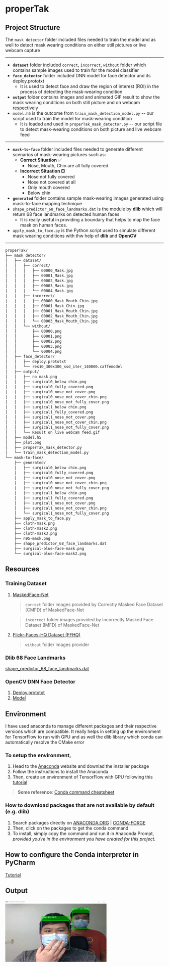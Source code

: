 # properTak

## Project Structure

The `mask detector` folder included files needed to train the model and as well to detect mask wearing conditions on either still pictures or live webcam capture

***
- **`dataset`** folder included `correct`, `incorrect`, `without` folder  which contains sample images used to train for the model classifier 
- **`face_detector`** folder included DNN model for face detector and its deploy.prototxt
  - It is used to detect face and draw the region of interest (ROI) in the process of detecting the mask-wearing condition
- **`output`** folder contains images and and animated GIF result to show the mask wearing conditions on both still picture and on webcam respectively
- `model.h5` is the outcome from `train_mask_detection_model.py` -- our script used to train the model for mask-wearing condition
   - It is loaded and used in `properTak_mask_detector.py` -- our script file to detect mask-wearing conditions on both picture and live webcam feed 
***
- **`mask-to-face`** folder included files needed to generate different scenarios of mask-wearing pictures such as:
  - **Correct Situation** ✅
    - Nose, Mouth, Chin are all fully covered
  - **Incorrect Situation** ❎
    - Nose not fully covered
    - Nose not covered at all
    - Only mouth covered
    - Below chin
- **`generated`** folder contains sample mask-wearing images generated using mask-to-face mapping technique
- `shape_predictor_68_face_landmarks.dat` is the module by **dlib** which will return 68 face landmarks on detected human faces
  - It is really useful in providing a boundary that helps to map the face mask on human faces.
- `apply_mask_to_face.py` is the Python script used to simulate different mask wearing conditions with thw help of **dlib** and **OpenCV**
***

```
properTak/
├── mask detector/
│   ├── dataset/
│   │   ├── correct/
│   │   │   ├── 00000_Mask.jpg
│   │   │   ├── 00001_Mask.jpg
│   │   │   ├── 00002_Mask.jpg
│   │   │   ├── 00003_Mask.jpg
│   │   │   └── 00004_Mask.jpg
│   │   ├── incorrect/
│   │   │   ├── 00000_Mask_Mouth_Chin.jpg
│   │   │   ├── 00001_Mask_Chin.jpg
│   │   │   ├── 00001_Mask_Mouth_Chin.jpg
│   │   │   ├── 00002_Mask_Mouth_Chin.jpg
│   │   │   └── 00003_Mask_Mouth_Chin.jpg
│   │   └── without/
│   │       ├── 00000.png
│   │       ├── 00001.png
│   │       ├── 00002.png
│   │       ├── 00003.png
│   │       └── 00004.png
│   ├── face_detector/
│   │   ├── deploy.prototxt
│   │   └── res10_300x300_ssd_iter_140000.caffemodel
│   ├── output/
│   │   ├── no mask.png
│   │   ├── surgical0_below chin.png
│   │   ├── surgical0_fully_covered.png
│   │   ├── surgical0_nose_not_cover.png
│   │   ├── surgical0_nose_not_cover_chin.png
│   │   ├── surgical0_nose_not_fully_cover.png
│   │   ├── surgical1_below chin.png
│   │   ├── surgical1_fully_covered.png
│   │   ├── surgical1_nose_not_cover.png
│   │   ├── surgical1_nose_not_cover_chin.png
│   │   ├── surgical1_nose_not_fully_cover.png
│   │   └── Result on live webcam feed.gif
│   ├── model.h5
│   ├── plot.png
│   ├── properTak_mask_detector.py
│   └── train_mask_detection_model.py
└── mask-to-face/ 
    ├── generated/
    │   ├── surgical0_below chin.png
    │   ├── surgical0_fully_covered.png
    │   ├── surgical0_nose_not_cover.png
    │   ├── surgical0_nose_not_cover_chin.png
    │   ├── surgical0_nose_not_fully_cover.png
    │   ├── surgical1_below chin.png
    │   ├── surgical1_fully_covered.png
    │   ├── surgical1_nose_not_cover.png
    │   ├── surgical1_nose_not_cover_chin.png
    │   └── surgical1_nose_not_fully_cover.png
    ├── apply_mask_to_face.py
    ├── cloth-mask.png
    ├── cloth-mask2.png
    ├── cloth-mask3.png
    ├── n95-mask.png
    ├── shape_predictor_68_face_landmarks.dat
    ├── surgical-blue-face-mask.png
    └── surgical-blue-face-mask2.png

```
## Resources

### Training Dataset
1. [MaskedFace-Net](https://github.com/cabani/MaskedFace-Net)
    > `correct` folder images provided by Correctly Masked Face Dataset (CMFD) of MaskedFace-Net

    > `incorrect` folder images provided by Incorrectly Masked Face Dataset (IMFD) of MaskedFace-Net

2. [Flickr-Faces-HQ Dataset (FFHQ)](https://github.com/NVlabs/ffhq-dataset)
    > `without` folder images provider

### Dlib 68 Face Landmarks
[shape_predictor_68_face_landmarks.dat](http://dlib.net/files/shape_predictor_68_face_landmarks.dat.bz2)

### OpenCV DNN Face Detector
1. [Deploy.prototxt](https://github.com/opencv/opencv/blob/master/samples/dnn/face_detector/deploy.prototxt)
2. [Model](https://github.com/opencv/opencv_3rdparty/blob/dnn_samples_face_detector_20170830/res10_300x300_ssd_iter_140000.caffemodel) 

## Environment
I have used anaconda to manage different packages and their respective versions which are compatible.
It really helps in setting up the environment for TensorFlow to run with GPU and as well the dlib library which conda can automatically resolve the CMake error

### To setup the environment,
1. Head to the [Anaconda](https://www.anaconda.com/products/individual) website and downlad the installer package
2. Follow the instructions to install the Anaconda
3. Then, create an environment of TensorFlow with GPU following this [tutorial](https://docs.anaconda.com/anaconda/user-guide/tasks/tensorflow/)
  > **Some reference**: [Conda command cheatsheet](https://docs.conda.io/projects/conda/en/4.6.0/_downloads/52a95608c49671267e40c689e0bc00ca/conda-cheatsheet.pdf#page=1&zoom=auto,-373,618)

### How to download packages that are not available by default (e.g. dlib) 
1. Search packages directly on [ANACONDA.ORG](https://anaconda.org/) | [CONDA-FORGE](https://conda-forge.org/feedstock-outputs/)
2. Then, click on the packages to get the conda command
3. To install, simply copy the command and run it in Anaconda Prompt, *provided you're in the environment you have created for this project*.

## How to configure the Conda interpreter in PyCharm
[Tutorial](https://www.jetbrains.com/help/pycharm/conda-support-creating-conda-virtual-environment.html)

## Output

![Demo](https://github.com/Jasmoon99/properTak/blob/main/mask%20detector/output/Result%20on%20live%20webcam%20feed.gif)
